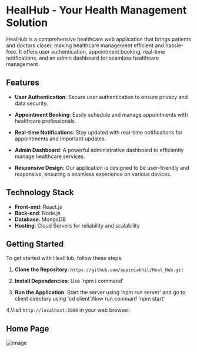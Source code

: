 # HealHub - Your Health Management Solution

HealHub is a comprehensive healthcare web application that brings patients and doctors closer, making healthcare management efficient and hassle-free. It offers user authentication, appointment booking, real-time notifications, and an admin dashboard for seamless healthcare management.

## Features

- **User Authentication**: Secure user authentication to ensure privacy and data security.

- **Appointment Booking**: Easily schedule and manage appointments with healthcare professionals.

- **Real-time Notifications**: Stay updated with real-time notifications for appointments and important updates.

- **Admin Dashboard**: A powerful administrative dashboard to efficiently manage healthcare services.

- **Responsive Design**: Our application is designed to be user-friendly and responsive, ensuring a seamless experience on various devices.

## Technology Stack

- **Front-end**: React.js
- **Back-end**: Node.js
- **Database**: MongoDB
- **Hosting**: Cloud Servers for reliability and scalability

## Getting Started

To get started with HealHub, follow these steps:

1. **Clone the Repository**: `https://github.com/appiniakhil/Heal_Hub.git`

2. **Install Dependencies**: Use 'npm i command'
   
3. **Run the Application**: Start the server using 'npm run server' and go to client directory using 'cd client'.Now run commanf 'npm start'

4.Visit `http://localhost:3000` in your web browser.

## Home Page
![image](https://github.com/appiniakhil/Heal_Hub/assets/91030529/3cf18313-9661-4ea2-97fc-143196e23e21)

